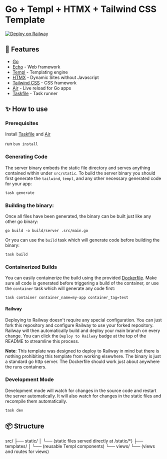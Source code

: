 # Go + Templ + HTMX + Tailwind CSS Template

[![Deploy on Railway](https://railway.app/button.svg)](https://railway.app/template/_U7eCH?referralCode=BUOfF1)
## 🚀 Features
* [Go](https://golang.org/)
* [Echo](https://echo.labstack.com/) - Web framework
* [Templ](https://templ.guide/) - Templating engine
* [HTMX](https://htmx.org/) - Dynamic Sites without Javascript
* [Tailwind CSS](https://tailwindcss.com/) - CSS framework
* [Air](https://github.com/cosmtrek/air) - Live reload for Go apps
* [Taskfile](https://taskfile.dev/) - Task runner

## ✨ How to use

### Prerequisites
Install [Taskfile](https://taskfile.dev/) and [Air](https://github.com/cosmtrek/air#installation)

run `bun install`

### Generating Code
The server binary embeds the static file directory and serves anything contained within under `src/static`. To build the server
binary you should first generate the `tailwind`, `templ`, and any other necessary generated code for your app:

```
task generate
```

### Building the binary:
Once all files have been generated, the binary can be built just like any other go binary:
```
go build -o build/server .src/main.go
```
Or you can use the `build` task which will generate code before building the binary:
```
task build
```
### Containerized Builds

You can easily containerize the build using the provided [Dockerfile](Dockerfile). Make sure all code is generated before triggering
a build of the container, or use the `container` task which will generate any code first:

```
task container container_name=my-app container_tag=test
```
#### Railway

Deploying to Railway doesn't require any special configuration. You can just fork this repository and configure Railway to use
your forked repository. Railway will then automatically build and deploy your main branch on every change. You can click the
`Deploy to Railway` badge at the top of the README to streamline this process.

**Note**: This template was designed to deploy to Railway in mind but there is nothing prohibiting this template from working
elsewhere. The binary is just a standard go http server. The Dockerfile should work just about anywhere the runs containers.
### Development Mode

Development mode will watch for changes in the source code and restart the server automatically.
It will also watch for changes in the static files and recompile them automatically.
```shell
task dev
```

## 📦 Structure

src/
├── static/
│   └── (static files served directly at /static/*)
├── templates/
│   └── (reusable Templ components)
└── views/
    └── (views and routes for views)
